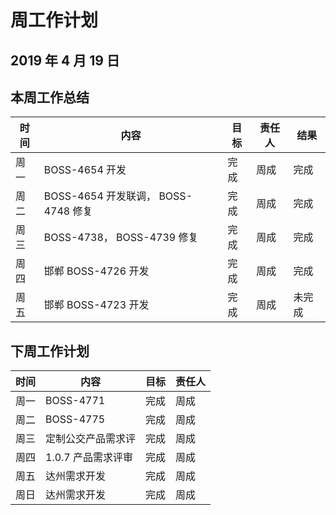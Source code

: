 # 周工作计划

## 2019 年 4 月 19 日

## 本周工作总结

| 时间 | 内容                                | 目标 | 责任人 | 结果   |
| ---- | ----------------------------------- | ---- | ------ | ------ |
| 周一 | BOSS-4654 开发                      | 完成 | 周成   | 完成   |
| 周二 | BOSS-4654 开发联调， BOSS-4748 修复 | 完成 | 周成   | 完成   |
| 周三 | BOSS-4738， BOSS-4739 修复          | 完成 | 周成   | 完成   |
| 周四 | 邯郸 BOSS-4726 开发                 | 完成 | 周成   | 完成   |
| 周五 | 邯郸 BOSS-4723 开发                 | 完成 | 周成   | 未完成 |

## 下周工作计划

| 时间 | 内容               | 目标 | 责任人 |
| ---- | ------------------ | ---- | ------ |
| 周一 | BOSS-4771          | 完成 | 周成   |
| 周二 | BOSS-4775          | 完成 | 周成   |
| 周三 | 定制公交产品需求评 | 完成 | 周成   |
| 周四 | 1.0.7 产品需求评审 | 完成 | 周成   |
| 周五 | 达州需求开发       | 完成 | 周成   |
| 周日 | 达州需求开发       | 完成 | 周成   |
